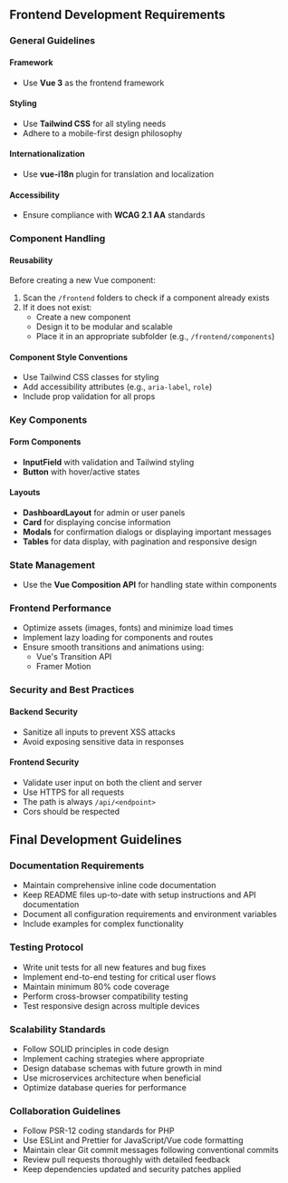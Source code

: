 
## Frontend Development Requirements
### General Guidelines

#### Framework
- Use **Vue 3** as the frontend framework

#### Styling
- Use **Tailwind CSS** for all styling needs
- Adhere to a mobile-first design philosophy

#### Internationalization
- Use **vue-i18n** plugin for translation and localization

#### Accessibility
- Ensure compliance with **WCAG 2.1 AA** standards

### Component Handling

#### Reusability
Before creating a new Vue component:
1. Scan the `/frontend` folders to check if a component already exists
2. If it does not exist:
   - Create a new component
   - Design it to be modular and scalable
   - Place it in an appropriate subfolder (e.g., `/frontend/components`)

#### Component Style Conventions
- Use Tailwind CSS classes for styling
- Add accessibility attributes (e.g., `aria-label`, `role`)
- Include prop validation for all props

### Key Components

#### Form Components
- **InputField** with validation and Tailwind styling
- **Button** with hover/active states

#### Layouts
- **DashboardLayout** for admin or user panels
- **Card** for displaying concise information
- **Modals** for confirmation dialogs or displaying important messages
- **Tables** for data display, with pagination and responsive design

### State Management
- Use the **Vue Composition API** for handling state within components

### Frontend Performance
- Optimize assets (images, fonts) and minimize load times
- Implement lazy loading for components and routes
- Ensure smooth transitions and animations using:
  - Vue's Transition API
  - Framer Motion
### Security and Best Practices

#### Backend Security
- Sanitize all inputs to prevent XSS attacks
- Avoid exposing sensitive data in responses

#### Frontend Security
- Validate user input on both the client and server
- Use HTTPS for all requests
- The path is always `/api/<endpoint>` 
- Cors should be respected

## Final Development Guidelines

### Documentation Requirements
- Maintain comprehensive inline code documentation
- Keep README files up-to-date with setup instructions and API documentation
- Document all configuration requirements and environment variables
- Include examples for complex functionality

### Testing Protocol
- Write unit tests for all new features and bug fixes
- Implement end-to-end testing for critical user flows
- Maintain minimum 80% code coverage
- Perform cross-browser compatibility testing
- Test responsive design across multiple devices

### Scalability Standards
- Follow SOLID principles in code design
- Implement caching strategies where appropriate
- Design database schemas with future growth in mind
- Use microservices architecture when beneficial
- Optimize database queries for performance

### Collaboration Guidelines
- Follow PSR-12 coding standards for PHP
- Use ESLint and Prettier for JavaScript/Vue code formatting
- Maintain clear Git commit messages following conventional commits
- Review pull requests thoroughly with detailed feedback
- Keep dependencies updated and security patches applied